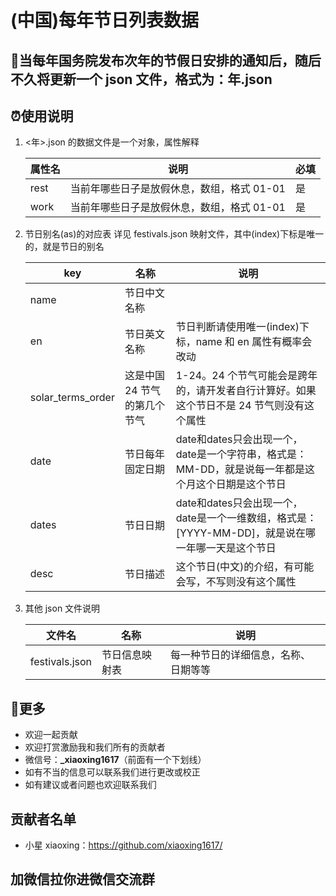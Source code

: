 # (中国)每年节日列表数据

## :envelope_with_arrow:当每年国务院发布次年的节假日安排的通知后，随后不久将更新一个 json 文件，格式为：年.json

## :alarm_clock:使用说明

1. <年>.json 的数据文件是一个对象，属性解释

   | 属性名 | 说明                                       | 必填 |
   | ------ | ------------------------------------------ | ---- |
   | rest   | 当前年哪些日子是放假休息，数组，格式 01-01 | 是   |
   | work   | 当前年哪些日子是放假休息，数组，格式 01-01 | 是   |

2. 节日别名(as)的对应表
   详见 festivals.json 映射文件，其中(index)下标是唯一的，就是节日的别名

   | key               | 名称                        | 说明                                                         |
   | ----------------- | --------------------------- | ------------------------------------------------------------ |
   | name              | 节日中文名称                |                                                              |
   | en                | 节日英文名称                | 节日判断请使用唯一(index)下标，name 和 en 属性有概率会改动   |
   | solar_terms_order | 这是中国24 节气的第几个节气 | 1-24。24 个节气可能会是跨年的，请开发者自行计算好。如果这个节日不是 24 节气则没有这个属性 |
   | date              | 节日每年固定日期            | date和dates只会出现一个，date是一个字符串，格式是：MM-DD，就是说每一年都是这个月这个日期是这个节日 |
   | dates             | 节日日期                    | date和dates只会出现一个，date是一个一维数组，格式是：[YYYY-MM-DD]，就是说在哪一年哪一天是这个节日 |
   | desc              | 节日描述                    | 这个节日(中文)的介绍，有可能会写，不写则没有这个属性         |

   

3. 其他 json 文件说明

   | 文件名         | 名称           | 说明                                 |
   | -------------- | -------------- | ------------------------------------ |
   | festivals.json | 节日信息映射表 | 每一种节日的详细信息，名称、日期等等 |

## :hammer:更多

- 欢迎一起贡献
- 欢迎打赏激励我和我们所有的贡献者
- 微信号：**\_xiaoxing1617**（前面有一个下划线）
- 如有不当的信息可以联系我们进行更改或校正
- 如有建议或者问题也欢迎联系我们

## 贡献者名单

- 小星 xiaoxing：https://github.com/xiaoxing1617/

## 加微信拉你进微信交流群
